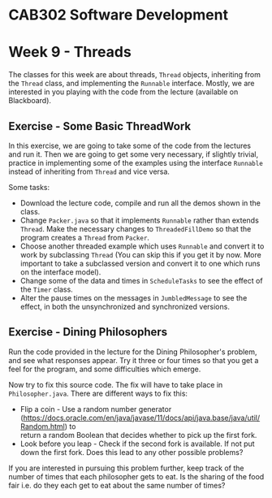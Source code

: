 CAB302 Software Development
===========================

# Week 9 - Threads

The classes for this week are about threads, `Thread` objects, inheriting from the `Thread` class, and implementing the 
`Runnable` interface. Mostly, we are interested in you playing with the code from the lecture (available on Blackboard).

## Exercise - Some Basic ThreadWork

In this exercise, we are going to take some of the code from the lectures and run it. Then we are going to get some 
very necessary, if slightly trivial, practice in implementing some of the examples using the interface `Runnable` 
instead of inheriting from `Thread` and vice versa.

Some tasks:

  - Download the lecture code, compile and run all the demos shown in the class.
  - Change `Packer.java` so that it implements `Runnable` rather than extends `Thread`. Make the necessary changes to 
  `ThreadedFillDemo` so that the program creates a `Thread` from `Packer`.
  - Choose another threaded example which uses `Runnable` and convert it to work by subclassing `Thread` (You can skip 
  this if you get it by now. More important to take a subclassed version and convert it to one which runs on the 
  interface model).
  - Change some of the data and times in `ScheduleTasks` to see the effect of the `Timer` class.
  - Alter the pause times on the messages in `JumbledMessage` to see the effect, in both the unsynchronized and 
  synchronized versions.


## Exercise - Dining Philosophers

Run the code provided in the lecture for the Dining Philosopher's problem, and see what responses appear. Try it 
three or four times so that you get a feel for the program, and some difficulties which emerge. 

Now try to fix this source code. The fix will have to take place in `Philosopher.java`. There are different ways to 
fix this:

  - Flip a coin - Use a random number generator (https://docs.oracle.com/en/java/javase/11/docs/api/java.base/java/util/Random.html) to   
return a random Boolean that decides whether to pick up the first fork.
  - Look before you leap - Check if the second fork is available. If not put down the first fork. Does this lead to any other possible 
  problems? 
  
If you are interested in pursuing this problem further, keep track of the number of times that each philosopher gets
 to eat. Is the sharing of the food fair i.e. do they each get to eat about the same number of times?
